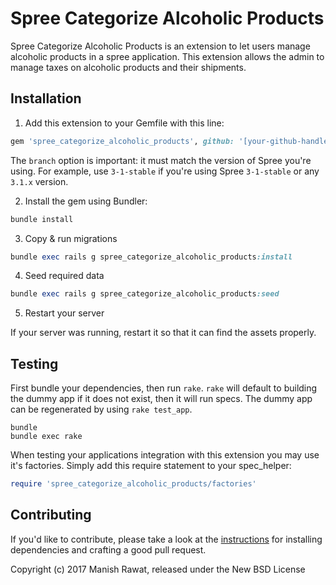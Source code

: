 Spree Categorize Alcoholic Products
================================

Spree Categorize Alcoholic Products is an extension to let users manage alcoholic products in a spree application. This extension allows the admin to manage taxes on alcoholic products and their shipments.

## Installation

1. Add this extension to your Gemfile with this line:
  ```ruby
  gem 'spree_categorize_alcoholic_products', github: '[your-github-handle]/spree_categorize_alcoholic_products', branch: 'X-X-stable'
  ```

  The `branch` option is important: it must match the version of Spree you're using.
  For example, use `3-1-stable` if you're using Spree `3-1-stable` or any `3.1.x` version.

2. Install the gem using Bundler:
  ```ruby
  bundle install
  ```

3. Copy & run migrations
  ```ruby
  bundle exec rails g spree_categorize_alcoholic_products:install
  ```

4. Seed required data
  ```ruby
  bundle exec rails g spree_categorize_alcoholic_products:seed
  ```

5. Restart your server

  If your server was running, restart it so that it can find the assets properly.

## Testing

First bundle your dependencies, then run `rake`. `rake` will default to building the dummy app if it does not exist, then it will run specs. The dummy app can be regenerated by using `rake test_app`.

```shell
bundle
bundle exec rake
```

When testing your applications integration with this extension you may use it's factories.
Simply add this require statement to your spec_helper:

```ruby
require 'spree_categorize_alcoholic_products/factories'
```


## Contributing

If you'd like to contribute, please take a look at the
[instructions](CONTRIBUTING.md) for installing dependencies and crafting a good
pull request.

Copyright (c) 2017 Manish Rawat, released under the New BSD License

